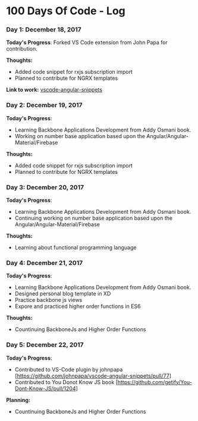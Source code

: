 # 100 Days Of Code - Log

### Day 1: December 18, 2017

**Today's Progress**: Forked VS Code extension from John Papa for contribution.

**Thoughts:** 
- Added code snippet for rxjs subscription import
- Planned to contribute for NGRX templates

**Link to work:** [vscode-angular-snippets](https://github.com/mumairofficial/vscode-angular-snippets.git)


### Day 2: December 19, 2017

**Today's Progress**: 
- Learning Backbone Applications Development from Addy Osmani book.
- Working on number base application based upon the Angular/Angular-Material/Firebase

**Thoughts:** 
- Added code snippet for rxjs subscription import
- Planned to contribute for NGRX templates

### Day 3: December 20, 2017

**Today's Progress**: 
- Learning Backbone Applications Development from Addy Osmani book.
- Continuing working on number base application based upon the Angular/Angular-Material/Firebase

**Thoughts:** 
- Learning about functional programming language

### Day 4: December 21, 2017

**Today's Progress**: 
- Learning Backbone Applications Development from Addy Osmani book.
- Designed personal blog template in XD
- Practice backbone js views
- Expore and practiced higher order functions in ES6

**Thoughts:** 
- Countinuing BackboneJs and Higher Order Functions

### Day 5: December 22, 2017

**Today's Progress**: 
- Contributed to VS-Code plugin by johnpapa [https://github.com/johnpapa/vscode-angular-snippets/pull/77]
- Contributed to You Donot Know JS book [https://github.com/getify/You-Dont-Know-JS/pull/1204]

**Planning:** 
- Countinuing BackboneJs and Higher Order Functions

